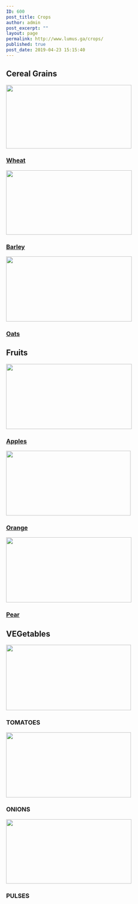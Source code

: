```yaml
---
ID: 600
post_title: Crops
author: admin
post_excerpt: ""
layout: page
permalink: http://www.lumus.ga/crops/
published: true
post_date: 2019-04-23 15:15:40
---
```

<h2>Cereal Grains</h2>		
											<a href="http://www.lumus.ga/crops/wheat/ " data-elementor-open-lightbox="">
							<img width="341" height="173" src="http://www.lumus.ga/wp-content/uploads/2019/04/Wheat-Resized.jpg" alt="" srcset="http://www.lumus.ga/wp-content/uploads/2019/04/Wheat-Resized.jpg 341w, http://www.lumus.ga/wp-content/uploads/2019/04/Wheat-Resized-300x152.jpg 300w" sizes="(max-width: 341px) 100vw, 341px" />								</a>
			<h3><a href="http://www.lumus.ga/crops/wheat/ ">Wheat</a></h3>		
											<a href="http://www.lumus.ga/crops/barley/ " data-elementor-open-lightbox="">
							<img width="342" height="175" src="http://www.lumus.ga/wp-content/uploads/2019/04/Barley-Resized.png" alt="" srcset="http://www.lumus.ga/wp-content/uploads/2019/04/Barley-Resized.png 342w, http://www.lumus.ga/wp-content/uploads/2019/04/Barley-Resized-300x154.png 300w" sizes="(max-width: 342px) 100vw, 342px" />								</a>
			<h3><a href="http://www.lumus.ga/crops/barley/ ">Barley</a></h3>		
											<a href=" http://www.lumus.ga/crops/oats/" data-elementor-open-lightbox="">
							<img width="342" height="177" src="http://www.lumus.ga/wp-content/uploads/2019/04/Oats-Resized.jpg" alt="" srcset="http://www.lumus.ga/wp-content/uploads/2019/04/Oats-Resized.jpg 342w, http://www.lumus.ga/wp-content/uploads/2019/04/Oats-Resized-300x155.jpg 300w" sizes="(max-width: 342px) 100vw, 342px" />								</a>
			<h3><a href=" http://www.lumus.ga/crops/oats/">Oats</a></h3>		
			<h2>Fruits</h2>		
											<a href="http://www.lumus.ga/crops/crops-apples/" data-elementor-open-lightbox="">
							<img width="342" height="177" src="http://www.lumus.ga/wp-content/uploads/2019/04/Apples-Resized.jpg" alt="" srcset="http://www.lumus.ga/wp-content/uploads/2019/04/Apples-Resized.jpg 342w, http://www.lumus.ga/wp-content/uploads/2019/04/Apples-Resized-300x155.jpg 300w" sizes="(max-width: 342px) 100vw, 342px" />								</a>
			<h3><a href="http://www.lumus.ga/crops/crops-apples/">Apples</a></h3>		
											<a href="http://www.lumus.ga/crops/oranges/" data-elementor-open-lightbox="">
							<img width="339" height="176" src="http://www.lumus.ga/wp-content/uploads/2019/04/Oranges-Resized.jpg" alt="" srcset="http://www.lumus.ga/wp-content/uploads/2019/04/Oranges-Resized.jpg 339w, http://www.lumus.ga/wp-content/uploads/2019/04/Oranges-Resized-300x156.jpg 300w" sizes="(max-width: 339px) 100vw, 339px" />								</a>
			<h3><a href="http://www.lumus.ga/crops/oranges/">Orange</a></h3>		
											<a href="http://www.lumus.ga/crops/pears/" data-elementor-open-lightbox="">
							<img width="341" height="177" src="http://www.lumus.ga/wp-content/uploads/2019/04/Pears-resized.jpg" alt="" srcset="http://www.lumus.ga/wp-content/uploads/2019/04/Pears-resized.jpg 341w, http://www.lumus.ga/wp-content/uploads/2019/04/Pears-resized-300x156.jpg 300w" sizes="(max-width: 341px) 100vw, 341px" />								</a>
			<h3><a href="http://www.lumus.ga/crops/pears/">Pear</a></h3>		
			<h2>VEGetables</h2>		
										<img width="340" height="178" src="http://www.lumus.ga/wp-content/uploads/2019/04/Tomatoes-Resized-1.jpg" alt="" srcset="http://www.lumus.ga/wp-content/uploads/2019/04/Tomatoes-Resized-1.jpg 340w, http://www.lumus.ga/wp-content/uploads/2019/04/Tomatoes-Resized-1-300x157.jpg 300w" sizes="(max-width: 340px) 100vw, 340px" />											
			<h3>TOMATOES</h3>		
										<img width="340" height="177" src="http://www.lumus.ga/wp-content/uploads/2019/04/Onions-Resized.jpg" alt="" srcset="http://www.lumus.ga/wp-content/uploads/2019/04/Onions-Resized.jpg 340w, http://www.lumus.ga/wp-content/uploads/2019/04/Onions-Resized-300x156.jpg 300w" sizes="(max-width: 340px) 100vw, 340px" />											
			<h3>ONIONS</h3>		
										<img width="341" height="175" src="http://www.lumus.ga/wp-content/uploads/2019/04/Pulses-Resized.jpg" alt="" srcset="http://www.lumus.ga/wp-content/uploads/2019/04/Pulses-Resized.jpg 341w, http://www.lumus.ga/wp-content/uploads/2019/04/Pulses-Resized-300x154.jpg 300w" sizes="(max-width: 341px) 100vw, 341px" />											
			<h3>PULSES<br></h3>